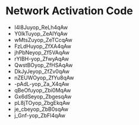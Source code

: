 # Network Activation Code
* I4l8Juyop_ReLh4qAw
* Y0lkTuyop_ZeAIYqAw
* wMtsZuyop_ZeTCcqAw
* FzLdHuyop_ZfXA4qAw
* jhPbNeyop_Zf5VAqAw
* rYIBH-yop_ZfwyAqAw
* QwstBOyop_ZfHSAqAw
* DkJyJeyop_ZfZv0qAw
* nZEUWOyop_ZfYu8qAw
* -pAdL-yop_Za_X4qAw
* qBeOfuyop_Zbi0MqAw
* Gx6dSeyop_ZbgesqAw
* pL8jTOyop_ZbgEkqAw
* je_cbeyop_ZbB0sqAw
* j_Gnf-yop_ZbFl4qAw
